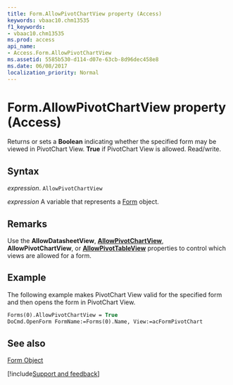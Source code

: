 ```yaml
---
title: Form.AllowPivotChartView property (Access)
keywords: vbaac10.chm13535
f1_keywords:
- vbaac10.chm13535
ms.prod: access
api_name:
- Access.Form.AllowPivotChartView
ms.assetid: 5585b530-d114-d07e-63cb-8d96dec458e8
ms.date: 06/08/2017
localization_priority: Normal
---
```



# Form.AllowPivotChartView property (Access)

Returns or sets a  **Boolean** indicating whether the specified form may be viewed in PivotChart View. **True** if PivotChart View is allowed. Read/write.


## Syntax

_expression_. `AllowPivotChartView`

_expression_ A variable that represents a [Form](Access.Form.md) object.


## Remarks

Use the  **AllowDatasheetView**, **[AllowPivotChartView](Access.Form.AllowPivotChartView.md)**, **AllowPivotChartView**, or **[AllowPivotTableView](Access.Form.AllowPivotTableView.md)** properties to control which views are allowed for a form.


## Example

The following example makes PivotChart View valid for the specified form and then opens the form in PivotChart View.


```vb
Forms(0).AllowPivotChartView = True 
DoCmd.OpenForm FormName:=Forms(0).Name, View:=acFormPivotChart 

```


## See also


[Form Object](Access.Form.md)

[!include[Support and feedback](~/includes/feedback-boilerplate.md)]
